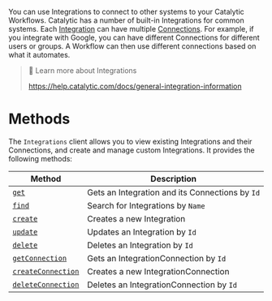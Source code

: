 You can use Integrations to connect to other systems to your Catalytic Workflows. Catalytic has a number of built-in Integrations for common systems. Each [Integration](doc:the-integration-entity-node) can have multiple [Connections](doc:the-integrationconnection-entity-node). For example, if you integrate with Google, you can have different Connections for different users or groups. A Workflow can then use different connections based on what it automates.

> 📘 Learn more about Integrations
>
> https://help.catalytic.com/docs/general-integration-information

# Methods

The `Integrations` client allows you to view existing Integrations and their Connections, and create and manage custom Integrations. It provides the following methods:

| Method                                                         | Description                                     |
| -------------------------------------------------------------- | ----------------------------------------------- |
| [`get`](doc:get-an-integration-node)                           | Gets an Integration and its Connections by `Id` |
| [`find`](doc:find-integrations-node)                           | Search for Integrations by `Name`               |
| [`create`](doc:create-an-integration-node)                     | Creates a new Integration                       |
| [`update`](doc:update-an-integration-node)                     | Updates an Integration by `Id`                  |
| [`delete`](doc:delete-an-integration-node)                     | Deletes an Integration by `Id`                  |
| [`getConnection`](doc:get-an-integrationconnection-node)       | Gets an IntegrationConnection by `Id`           |
| [`createConnection`](doc:create-an-integrationconnection-node) | Creates a new IntegrationConnection             |
| [`deleteConnection`](doc:delete-an-integrationconnection-node) | Deletes an IntegrationConnection by `Id`        |
